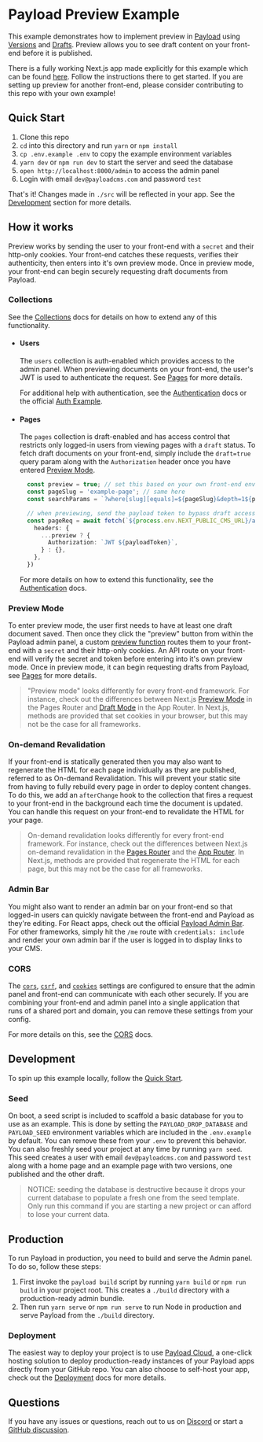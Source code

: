 # Payload Preview Example

This example demonstrates how to implement preview in [Payload](https://github.com/payloadcms/payload) using [Versions](https://payloadcms.com/docs/versions/overview) and [Drafts](https://payloadcms.com/docs/versions/drafts). Preview allows you to see draft content on your front-end before it is published.

There is a fully working Next.js app made explicitly for this example which can be found [here](../nextjs). Follow the instructions there to get started. If you are setting up preview for another front-end, please consider contributing to this repo with your own example!

## Quick Start

1. Clone this repo
2. `cd` into this directory and run `yarn` or `npm install`
3. `cp .env.example .env` to copy the example environment variables
4. `yarn dev` or `npm run dev` to start the server and seed the database
5. `open http://localhost:8000/admin` to access the admin panel
6. Login with email `dev@payloadcms.com` and password `test`

That's it! Changes made in `./src` will be reflected in your app. See the [Development](#development) section for more details.

## How it works

  Preview works by sending the user to your front-end with a `secret` and their http-only cookies. Your front-end catches these requests, verifies their authenticity, then enters into it's own preview mode. Once in preview mode, your front-end can begin securely requesting draft documents from Payload.

### Collections

See the [Collections](https://payloadcms.com/docs/configuration/collections) docs for details on how to extend any of this functionality.

- #### Users

  The `users` collection is auth-enabled which provides access to the admin panel. When previewing documents on your front-end, the user's JWT is used to authenticate the request. See [Pages](#pages) for more details.

  For additional help with authentication, see the [Authentication](https://payloadcms.com/docs/authentication/overview#authentication-overview) docs or the official [Auth Example](https://github.com/payloadcms/payload/tree/master/examples/auth/cms#readme).

- #### Pages

  The `pages` collection is draft-enabled and has access control that restricts only logged-in users from viewing pages with a `draft` status. To fetch draft documents on your front-end, simply include the `draft=true` query param along with the `Authorization` header once you have entered [Preview Mode](#preview-mode).

  ```ts
    const preview = true; // set this based on your own front-end environment (see `Preview Mode` below)
    const pageSlug = 'example-page'; // same here
    const searchParams = `?where[slug][equals]=${pageSlug}&depth=1${preview ? `&draft=true` : ''}`

    // when previewing, send the payload token to bypass draft access control
    const pageReq = await fetch(`${process.env.NEXT_PUBLIC_CMS_URL}/api/pages${searchParams}`, {
      headers: {
        ...preview ? {
          Authorization: `JWT ${payloadToken}`,
        } : {},
      },
    })
  ```

  For more details on how to extend this functionality, see the [Authentication](https://payloadcms.com/docs/authentication) docs.

### Preview Mode

To enter preview mode, the user first needs to have at least one draft document saved. Then once they click the "preview" button from within the Payload admin panel, a custom [preview function](https://payloadcms.com/docs/configuration/collections#preview) routes them to your front-end with a `secret` and their http-only cookies. An API route on your front-end will verify the secret and token before entering into it's own preview mode. Once in preview mode, it can begin requesting drafts from Payload, see [Pages](#pages) for more details.

> "Preview mode" looks differently for every front-end framework. For instance, check out the differences between Next.js [Preview Mode](https://nextjs.org/docs/pages/building-your-application/configuring/preview-mode) in the Pages Router and [Draft Mode](https://nextjs.org/docs/pages/building-your-application/configuring/draft-mode) in the App Router. In Next.js, methods are provided that set cookies in your browser, but this may not be the case for all frameworks.

### On-demand Revalidation

If your front-end is statically generated then you may also want to regenerate the HTML for each page individually as they are published, referred to as On-demand Revalidation. This will prevent your static site from having to fully rebuild every page in order to deploy content changes. To do this, we add an `afterChange` hook to the collection that fires a request to your front-end in the background each time the document is updated. You can handle this request on your front-end to revalidate the HTML for your page.

> On-demand revalidation looks differently for every front-end framework. For instance, check out the differences between Next.js on-demand revalidation in the [Pages Router](https://nextjs.org/docs/pages/building-your-application/data-fetching/incremental-static-regeneration) and the [App Router](https://nextjs.org/docs/app/building-your-application/data-fetching/revalidating#on-demand-revalidation). In Next.js, methods are provided that regenerate the HTML for each page, but this may not be the case for all frameworks. 

### Admin Bar

You might also want to render an admin bar on your front-end so that logged-in users can quickly navigate between the front-end and Payload as they're editing. For React apps, check out the official [Payload Admin Bar](https://github.com/payloadcms/payload-admin-bar). For other frameworks, simply hit the `/me` route with `credentials: include` and render your own admin bar if the user is logged in to display links to your CMS.

### CORS

The [`cors`](https://payloadcms.com/docs/production/preventing-abuse#cross-origin-resource-sharing-cors), [`csrf`](https://payloadcms.com/docs/production/preventing-abuse#cross-site-request-forgery-csrf), and [`cookies`](https://payloadcms.com/docs/authentication/config#options) settings are configured to ensure that the admin panel and front-end can communicate with each other securely. If you are combining your front-end and admin panel into a single application that runs of a shared port and domain, you can remove these settings from your config.

For more details on this, see the [CORS](https://payloadcms.com/docs/production/preventing-abuse#cross-origin-resource-sharing-cors) docs.

## Development

To spin up this example locally, follow the [Quick Start](#quick-start).


### Seed

On boot, a seed script is included to scaffold a basic database for you to use as an example. This is done by setting the `PAYLOAD_DROP_DATABASE` and `PAYLOAD_SEED` environment variables which are included in the `.env.example` by default. You can remove these from your `.env` to prevent this behavior. You can also freshly seed your project at any time by running `yarn seed`. This seed creates a user with email `dev@payloadcms.com` and password `test` along with a home page and an example page with two versions, one published and the other draft.

> NOTICE: seeding the database is destructive because it drops your current database to populate a fresh one from the seed template. Only run this command if you are starting a new project or can afford to lose your current data.

## Production

To run Payload in production, you need to build and serve the Admin panel. To do so, follow these steps:

1. First invoke the `payload build` script by running `yarn build` or `npm run build` in your project root. This creates a `./build` directory with a production-ready admin bundle.
1. Then run `yarn serve` or `npm run serve` to run Node in production and serve Payload from the `./build` directory.

### Deployment

The easiest way to deploy your project is to use [Payload Cloud](https://payloadcms.com/new/import), a one-click hosting solution to deploy production-ready instances of your Payload apps directly from your GitHub repo. You can also choose to self-host your app, check out the [Deployment](https://payloadcms.com/docs/production/deployment) docs for more details.

## Questions

If you have any issues or questions, reach out to us on [Discord](https://discord.com/invite/r6sCXqVk3v) or start a [GitHub discussion](https://github.com/payloadcms/payload/discussions).
